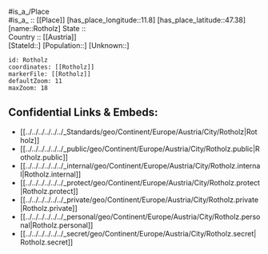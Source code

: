 ﻿---
location: [47.38,11.8] 
mapzoom: [7,12] 
mapmarker: city 
type: City
tags:
- geo/City


SpocWebEntityId: 33793
isDeleted: false
confidential: public

---
#is_a_/Place  
#is_a_ :: [[Place]] 
[has_place_longitude::11.8] 
[has_place_latitude::47.38] 
[name::Rotholz] 
State ::  
Country :: [[Austria]]  
[StateId::] 
[Population::] 
[Unknown::] 


```leaflet
id: Rotholz
coordinates: [[Rotholz]] 
markerFile: [[Rotholz]] 
defaultZoom: 11 
maxZoom: 18
```


## Confidential Links & Embeds: 
- [[../../../../../../_Standards/geo/Continent/Europe/Austria/City/Rotholz|Rotholz]] 
- [[../../../../../../_public/geo/Continent/Europe/Austria/City/Rotholz.public|Rotholz.public]] 
- [[../../../../../../_internal/geo/Continent/Europe/Austria/City/Rotholz.internal|Rotholz.internal]] 
- [[../../../../../../_protect/geo/Continent/Europe/Austria/City/Rotholz.protect|Rotholz.protect]] 
- [[../../../../../../_private/geo/Continent/Europe/Austria/City/Rotholz.private|Rotholz.private]] 
- [[../../../../../../_personal/geo/Continent/Europe/Austria/City/Rotholz.personal|Rotholz.personal]] 
- [[../../../../../../_secret/geo/Continent/Europe/Austria/City/Rotholz.secret|Rotholz.secret]] 
